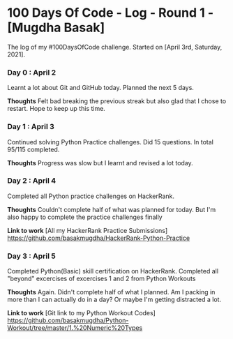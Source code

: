 # 100 Days Of Code - Log - Round 1 - [Mugdha Basak]

The log of my #100DaysOfCode challenge. Started on [April 3rd, Saturday, 2021].

### Day 0 : April 2
Learnt a lot about Git and GitHub today. Planned the next 5 days.

**Thoughts**
Felt bad breaking the previous streak but also glad that I chose to restart. Hope to keep up this time.  

### Day 1 : April 3
Continued solving Python Practice challenges. Did 15 questions. In total 95/115 completed.

**Thoughts**
Progress was slow but I learnt and revised a lot today.

### Day 2 : April 4
Completed all Python practice challenges on HackerRank. 

**Thoughts**
Couldn't complete half of what was planned for today. But I'm also happy to complete the practice challenges finally

**Link to work** [All my HackerRank Practice Submissions]
https://github.com/basakmugdha/HackerRank-Python-Practice

### Day 3 : April 5
Completed Python(Basic) skill certification on HackerRank. Completed all "beyond" excercises of excercises 1 and 2 from Python Workouts

**Thoughts**
Again. Didn't complete half of what I planned. Am I packing in more than I can actually do in a day? Or maybe I'm getting distracted a lot. 

**Link to work** [Git link to my Python Workout Codes]
https://github.com/basakmugdha/Python-Workout/tree/master/1.%20Numeric%20Types
